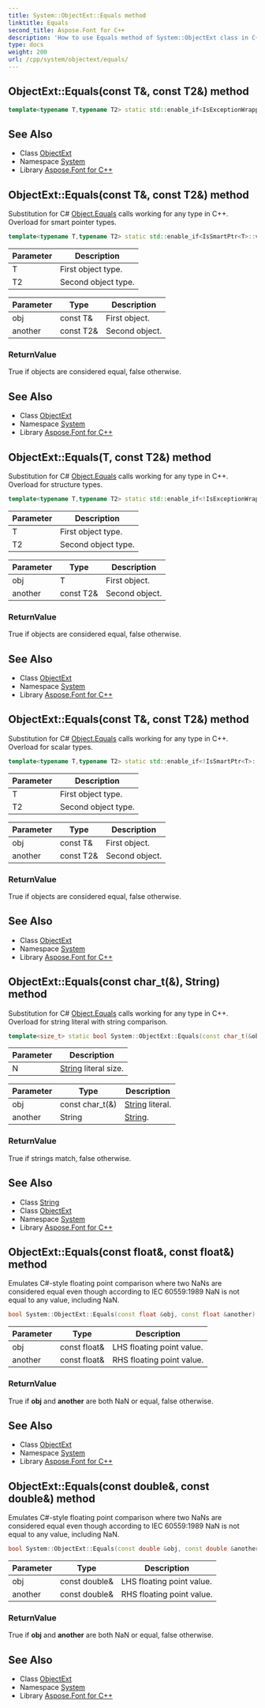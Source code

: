 ```yaml
---
title: System::ObjectExt::Equals method
linktitle: Equals
second_title: Aspose.Font for C++
description: 'How to use Equals method of System::ObjectExt class in C++.'
type: docs
weight: 200
url: /cpp/system/objectext/equals/
---
```

## ObjectExt::Equals(const T\&, const T2\&) method




```cpp
template<typename T,typename T2> static std::enable_if<IsExceptionWrapper<T>::value, bool>::type System::ObjectExt::Equals(const T &obj, const T2 &another)
```

## See Also

* Class [ObjectExt](../)
* Namespace [System](../../)
* Library [Aspose.Font for C++](../../../)
## ObjectExt::Equals(const T\&, const T2\&) method


Substitution for C# [Object.Equals](../../object/equals/) calls working for any type in C++. Overload for smart pointer types.

```cpp
template<typename T,typename T2> static std::enable_if<IsSmartPtr<T>::value, bool>::type System::ObjectExt::Equals(const T &obj, const T2 &another)
```


| Parameter | Description |
| --- | --- |
| T | First object type. |
| T2 | Second object type. |

| Parameter | Type | Description |
| --- | --- | --- |
| obj | const T\& | First object. |
| another | const T2\& | Second object. |

### ReturnValue

True if objects are considered equal, false otherwise.

## See Also

* Class [ObjectExt](../)
* Namespace [System](../../)
* Library [Aspose.Font for C++](../../../)
## ObjectExt::Equals(T, const T2\&) method


Substitution for C# [Object.Equals](../../object/equals/) calls working for any type in C++. Overload for structure types.

```cpp
template<typename T,typename T2> static std::enable_if<!IsExceptionWrapper<T>::value &&!IsSmartPtr<T>::value &&!std::is_scalar<T>::value, bool>::type System::ObjectExt::Equals(T obj, const T2 &another)
```


| Parameter | Description |
| --- | --- |
| T | First object type. |
| T2 | Second object type. |

| Parameter | Type | Description |
| --- | --- | --- |
| obj | T | First object. |
| another | const T2\& | Second object. |

### ReturnValue

True if objects are considered equal, false otherwise.

## See Also

* Class [ObjectExt](../)
* Namespace [System](../../)
* Library [Aspose.Font for C++](../../../)
## ObjectExt::Equals(const T\&, const T2\&) method


Substitution for C# [Object.Equals](../../object/equals/) calls working for any type in C++. Overload for scalar types.

```cpp
template<typename T,typename T2> static std::enable_if<!IsSmartPtr<T>::value &&std::is_scalar<T>::value, bool>::type System::ObjectExt::Equals(const T &obj, const T2 &another)
```


| Parameter | Description |
| --- | --- |
| T | First object type. |
| T2 | Second object type. |

| Parameter | Type | Description |
| --- | --- | --- |
| obj | const T\& | First object. |
| another | const T2\& | Second object. |

### ReturnValue

True if objects are considered equal, false otherwise.

## See Also

* Class [ObjectExt](../)
* Namespace [System](../../)
* Library [Aspose.Font for C++](../../../)
## ObjectExt::Equals(const char_t(&), String) method


Substitution for C# [Object.Equals](../../object/equals/) calls working for any type in C++. Overload for string literal with string comparison.

```cpp
template<size_t> static bool System::ObjectExt::Equals(const char_t(&obj)[N], String another)
```


| Parameter | Description |
| --- | --- |
| N | [String](../../string/) literal size. |

| Parameter | Type | Description |
| --- | --- | --- |
| obj | const char_t(&) | [String](../../string/) literal. |
| another | String | [String](../../string/). |

### ReturnValue

True if strings match, false otherwise.

## See Also

* Class [String](../../string/)
* Class [ObjectExt](../)
* Namespace [System](../../)
* Library [Aspose.Font for C++](../../../)
## ObjectExt::Equals(const float\&, const float\&) method


Emulates C#-style floating point comparison where two NaNs are considered equal even though according to IEC 60559:1989 NaN is not equal to any value, including NaN.

```cpp
bool System::ObjectExt::Equals(const float &obj, const float &another)
```


| Parameter | Type | Description |
| --- | --- | --- |
| obj | const float\& | LHS floating point value. |
| another | const float\& | RHS floating point value. |

### ReturnValue

True if **obj** and **another** are both NaN or equal, false otherwise.

## See Also

* Class [ObjectExt](../)
* Namespace [System](../../)
* Library [Aspose.Font for C++](../../../)
## ObjectExt::Equals(const double\&, const double\&) method


Emulates C#-style floating point comparison where two NaNs are considered equal even though according to IEC 60559:1989 NaN is not equal to any value, including NaN.

```cpp
bool System::ObjectExt::Equals(const double &obj, const double &another)
```


| Parameter | Type | Description |
| --- | --- | --- |
| obj | const double\& | LHS floating point value. |
| another | const double\& | RHS floating point value. |

### ReturnValue

True if **obj** and **another** are both NaN or equal, false otherwise.

## See Also

* Class [ObjectExt](../)
* Namespace [System](../../)
* Library [Aspose.Font for C++](../../../)
